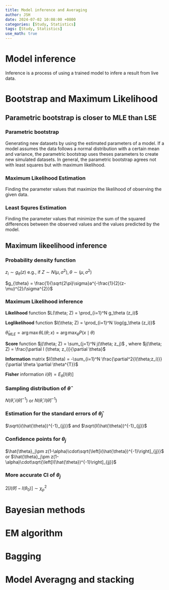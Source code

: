 ```yaml
---
title: Model inference and Averaging
author: JSH
date: 2024-07-02 10:08:00 +0800
categories: [Study, Statistics]
tags: [Study, Statistics]
use_math: true
---
```


# Model inference
Inference is a process of using a trained model to infere a result from live data.


# Bootstrap and Maximum Likelihood

## Parametric bootstrap is closer to MLE than LSE

### Parametric bootstrap
Generating new datasets by using the estimated parameters of a model.
If a model assumes the data follows a normal distribution with a certain mean and variance, the parametric bootstrap uses theses parameters to create new simulated datasets.
In general, the parametric bootstrap agrees not with least squares but with maximum likelihood.

### Maximum Likelihood Estimation
Finding the parameter values that maximize the likelihood of observing the given data.

### Least Squres Estimation
Finding the parameter values that minimize the sum of the squared differences between the observed values and the values predicted by the model.

## Maximum likeelihood inference

### Probability density function
$z_{i}\sim g_{\theta}(z)$ e.g., if $Z\sim N(\mu, \sigma^{2}), \theta\sim (\mu, \sigma^{2})$

$g_{\theta} = \frac{1}{\sqrt{2\pi}\sigma}a^{-\frac{1}{2}(z-\mu)^{2}/\sigma^{2}}$

### Maximum Likelihood inference

**Likelihood** function $L(\theta; Z) = \prod_{i=1}^N g_\theta (z_i)$

**Loglikelihood** function $l(\theta; Z) = \prod_{i=1}^N \log{g_\theta (z_i)}$

$\hat{\theta}_{MLE} = \arg\max{\theta}L(\theta; x) = \arg \max_{\theta}P(x \mid \theta)$

**Score** function $j(\theta; Z) = \sum_{j=1}^N j(\theta; z_j)$ , where $j(\theta; Z) = \frac{\partial l (\theta; z_i)}{\partial \theta}$

**Information** matrix $I(\theta) = -\sum_{i=1}^N \frac{\partial^2{l(\theta;z_i)}}{\partial \theta \partial \theta^{T}}$

**Fisher** information $i(\theta) = E_{\theta}[I(\theta)]$

### Sampling distribution of $\hat{\theta}$
$N(\hat{\theta}, i(\hat{\theta})^{-1})$ or $N(\hat{\theta}, I(\hat{\theta})^{-1})$

### Estimation for the standard errors of $\hat{\theta}_j$
$\sqrt{i(\hat{\theta})^{-1}_{jj}}$ and $\sqrt{I(\hat{\theta})^{-1}_{jj}}$

### Confidence points for $\theta_j$
$\hat{\theta}_j\pm z(1-\alpha)\cdot\sqrt{\left[i(\hat{\theta})^{-1}\right]_{jj}}$ or $\hat{\theta}_j\pm z(1-\alpha)\cdot\sqrt{\left[I(\hat{\theta})^{-1}\right]_{jj}}$

### More accurate CI of $\theta_j$
$2\left[l(\hat{\theta}) - l(\theta_0)\right]\sim \chi^{2}_p$

# Bayesian methods


# EM algorithm


# Bagging


# Model Averagng and stacking

